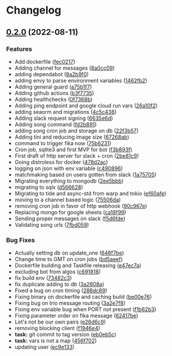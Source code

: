 # Changelog

## [0.2.0](https://github.com/sousandrei/fikabot/compare/v0.1.0...v0.2.0) (2022-08-11)


### Features

* Add dockerfile ([fec0217](https://github.com/sousandrei/fikabot/commit/fec02174b8995299970d7271ae936759620eab44))
* Adding channel for messages ([8a0cc09](https://github.com/sousandrei/fikabot/commit/8a0cc09ba8f0808dd5d151c53bf8ca49eabaaa0a))
* adding dependabot ([8a2b9f0](https://github.com/sousandrei/fikabot/commit/8a2b9f0db30f8e86ac474ce6172fad1237f831a2))
* adding envy to parse environment variables ([1462fb2](https://github.com/sousandrei/fikabot/commit/1462fb2ce7e4cc169bad16f04e5147e5c93ead8a))
* Adding general guard ([a75b1f7](https://github.com/sousandrei/fikabot/commit/a75b1f77e8ee00d138de4a745af1a180bc69f37e))
* Adding github actions ([b3f7735](https://github.com/sousandrei/fikabot/commit/b3f7735f497a34865339d922e420737ade6a4462))
* Adding healthchecks ([0f7368b](https://github.com/sousandrei/fikabot/commit/0f7368b56f09cf0d905816a76921a62463a315ec))
* Adding ping endpoint and google cloud run vars ([26a10f2](https://github.com/sousandrei/fikabot/commit/26a10f25564a42bf4368522abc79662265432706))
* adding seaorm and migrations ([4c5c438](https://github.com/sousandrei/fikabot/commit/4c5c4389f938a2bf069afdae6934adedaafb5f05))
* Adding slack request signing ([6635e6d](https://github.com/sousandrei/fikabot/commit/6635e6d1a0733f168ab1ee4f843d7f1d4d242ed2))
* Adding song command ([fd2b891](https://github.com/sousandrei/fikabot/commit/fd2b8911a9d8a2fb4027b2ac4372cd1c1d58ffcd))
* adding song cron job and storage on db ([22f3b57](https://github.com/sousandrei/fikabot/commit/22f3b57afe25ed788527589b3889d184f921e275))
* Adding tini and reducing image size ([67268ab](https://github.com/sousandrei/fikabot/commit/67268ab534bcec3a6d1c54083d3b5324e44f9c7d))
* command to trigger fika now ([75b6231](https://github.com/sousandrei/fikabot/commit/75b6231dcf6cf515bb66b82c10b0affa0ae1852e))
* Cron job, sqlite3 and first MVP for bot ([f3b893f](https://github.com/sousandrei/fikabot/commit/f3b893fba210e34259166360e4a543bb58bacda0))
* First draft of http server for slack + cron ([2be81c9](https://github.com/sousandrei/fikabot/commit/2be81c965d93d5526d993fe02d2769af98f5c85b))
* Going distroless for docker ([478d2ac](https://github.com/sousandrei/fikabot/commit/478d2aca9229519010cb8301210e09e013864fd2))
* logging on json with env variable ([c490896](https://github.com/sousandrei/fikabot/commit/c4908969e83b4bf4a5cd26d98e5c67222a88b713))
* matchmaking based on users gotten from slack ([1a75705](https://github.com/sousandrei/fikabot/commit/1a7570545e1a7c7ecd8281410b918cf7c470c074))
* Migrating everything to mongodb ([2ee5bbb](https://github.com/sousandrei/fikabot/commit/2ee5bbb03c8e596bf1669a07d31e97e2f8c9d3ca))
* migrating to sqlx ([d566628](https://github.com/sousandrei/fikabot/commit/d5666286896510f54f7e48101fbdb82db51d5c34))
* Migrating to tide and async-std from warp and tokio ([ef60afe](https://github.com/sousandrei/fikabot/commit/ef60afe7ba365380a7aa4f89c9436caf7b87f555))
* moving to a channel based logic ([75506da](https://github.com/sousandrei/fikabot/commit/75506da4aef8cdd8169730d587e3381e304eccfb))
* removing cron job in favor of http webhook ([90c967e](https://github.com/sousandrei/fikabot/commit/90c967e12054e37dc4d6f7e5fa06430d8d439033))
* Replacing mongo for google sheets ([ca18f99](https://github.com/sousandrei/fikabot/commit/ca18f99d3635ecb532d4a6c30384b4b09afdc852))
* Sending proper messages on slack ([f5d6fde](https://github.com/sousandrei/fikabot/commit/f5d6fde32f6bcc94623882337566ae674ea31dfe))
* Validating song urls ([7fbd059](https://github.com/sousandrei/fikabot/commit/7fbd059bfedfd387dabd60811596bd68fde8ceb4))


### Bug Fixes

* Actually setting db on update_one ([646f7be](https://github.com/sousandrei/fikabot/commit/646f7be38e4f80bcc034dcc458b369ea555fb793))
* Change time to GMT on cron jobs ([bd5aeef](https://github.com/sousandrei/fikabot/commit/bd5aeef65c8738501d03398f12943a3cc20e2ca3))
* Dockerfile building and Taskfile releasing ([e47ec7a](https://github.com/sousandrei/fikabot/commit/e47ec7a3e523605a48d0fb6a223c32025b4d3325))
* excluding bot from algos ([c691818](https://github.com/sousandrei/fikabot/commit/c691818b68b1dadc86655c061f1fdca14d7d1e47))
* fix build env ([73482c3](https://github.com/sousandrei/fikabot/commit/73482c3e103bdf303ec2664a39fa2fe4bf50723a))
* fix duplicate adding to db ([3a2608a](https://github.com/sousandrei/fikabot/commit/3a2608a847e0aa2921b7804ddfa6f202b61bc4c4))
* Fixed a bug on cron timing ([288dc89](https://github.com/sousandrei/fikabot/commit/288dc89df053761f05860c669293873013a29365))
* Fixing binary on dockerfile and caching build ([be00e76](https://github.com/sousandrei/fikabot/commit/be00e76afa866d7a271e2523afb8d8604369ab31))
* Fixing bug on trio message routing ([3a2e7f8](https://github.com/sousandrei/fikabot/commit/3a2e7f89a1a7c4f95a3905d5b1f6a3f6eb39fe81))
* Fixing env variable bug when PORT not present ([f1b62b3](https://github.com/sousandrei/fikabot/commit/f1b62b3274f99e0baf1b186e57069896704a54ce))
* Fixing parameter order on fika message ([62417be](https://github.com/sousandrei/fikabot/commit/62417be5a3ac4e29bdce00320b0b832d52260e9d))
* Let's not be our own pairs ([e26d6c9](https://github.com/sousandrei/fikabot/commit/e26d6c9258437da48b759508731bde21a23d2a8e))
* removing blocking client ([f1946e4](https://github.com/sousandrei/fikabot/commit/f1946e4b9338c5291d01c28ec4fab68c8681e4bc))
* **task:** git commit to tag version ([eb0eb5c](https://github.com/sousandrei/fikabot/commit/eb0eb5c36ccb5c0980aff5ab85140cfeb187e488))
* **task:** vars is not a map ([456f702](https://github.com/sousandrei/fikabot/commit/456f7020b306c5645435ee1955709235553b272b))
* updating user ([ec9e133](https://github.com/sousandrei/fikabot/commit/ec9e133f3d461ec5d78a9261dc68449292b61c51))
